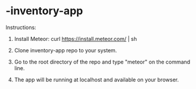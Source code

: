 # -inventory-app

Instructions:

1. Install Meteor: 
    curl https://install.meteor.com/ | sh

2. Clone inventory-app repo to your system.

3. Go to the root directory of the repo and type "meteor" on the command line.

4. The app will be running at localhost and available on your browser.
